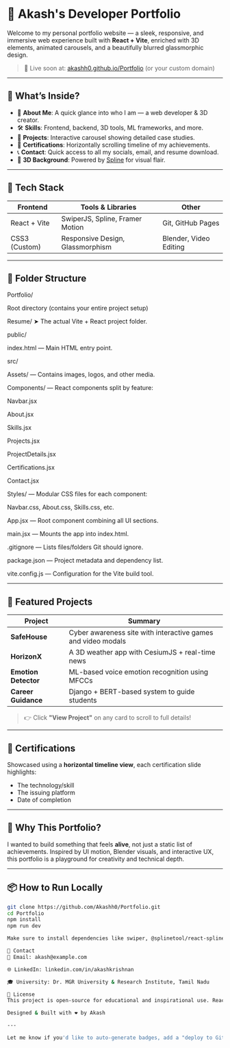 # 💼 Akash's Developer Portfolio

Welcome to my personal portfolio website — a sleek, responsive, and immersive web experience built with **React + Vite**, enriched with 3D elements, animated carousels, and a beautifully blurred glassmorphic design.

> 🚀 Live soon at: [akashh0.github.io/Portfolio](https://akashh0.github.io/Portfolio) (or your custom domain)

---

## 🔮 What’s Inside?

- 🎨 **About Me**: A quick glance into who I am — a web developer & 3D creator.
- 🛠️ **Skills**: Frontend, backend, 3D tools, ML frameworks, and more.
- 🧠 **Projects**: Interactive carousel showing detailed case studies.
- 📜 **Certifications**: Horizontally scrolling timeline of my achievements.
- 📞 **Contact**: Quick access to all my socials, email, and resume download.
- 🌌 **3D Background**: Powered by [Spline](https://spline.design/) for visual flair.

---

## 🧰 Tech Stack

| Frontend       | Tools & Libraries             | Other                    |
|----------------|-------------------------------|--------------------------|
| React + Vite   | SwiperJS, Spline, Framer Motion | Git, GitHub Pages       |
| CSS3 (Custom)  | Responsive Design, Glassmorphism | Blender, Video Editing  |

---

## 📁 Folder Structure

Portfolio/

Root directory (contains your entire project setup)

Resume/
➤ The actual Vite + React project folder.

public/

index.html — Main HTML entry point.

src/

Assets/ — Contains images, logos, and other media.

Components/ — React components split by feature:

Navbar.jsx

About.jsx

Skills.jsx

Projects.jsx

ProjectDetails.jsx

Certifications.jsx

Contact.jsx

Styles/ — Modular CSS files for each component:

Navbar.css, About.css, Skills.css, etc.

App.jsx — Root component combining all UI sections.

main.jsx — Mounts the app into index.html.

.gitignore — Lists files/folders Git should ignore.

package.json — Project metadata and dependency list.

vite.config.js — Configuration for the Vite build tool.



---

## 🌟 Featured Projects

| Project         | Summary |
|----------------|---------|
| **SafeHouse**   | Cyber awareness site with interactive games and video modals |
| **HorizonX**    | A 3D weather app with CesiumJS + real-time news |
| **Emotion Detector** | ML-based voice emotion recognition using MFCCs |
| **Career Guidance** | Django + BERT-based system to guide students |

> 👉 Click **"View Project"** on any card to scroll to full details!

---

## 📜 Certifications

Showcased using a **horizontal timeline view**, each certification slide highlights:
- The technology/skill
- The issuing platform
- Date of completion

---

## 🧠 Why This Portfolio?

I wanted to build something that feels **alive**, not just a static list of achievements. Inspired by UI motion, Blender visuals, and interactive UX, this portfolio is a playground for creativity and technical depth.

---

## 📦 How to Run Locally

```bash
git clone https://github.com/Akashh0/Portfolio.git
cd Portfolio
npm install
npm run dev

Make sure to install dependencies like swiper, @splinetool/react-spline, etc.

📩 Contact
📧 Email: akash@example.com

🌐 LinkedIn: linkedin.com/in/akashkrishnan

🎓 University: Dr. MGR University & Research Institute, Tamil Nadu

📝 License
This project is open-source for educational and inspirational use. Reach out if you’d like to collaborate!

Designed & Built with ❤️ by Akash

---

Let me know if you'd like to auto-generate badges, add a "deploy to GitHub Pages" guide, or write this in another tone (professional / poetic / minimalist).